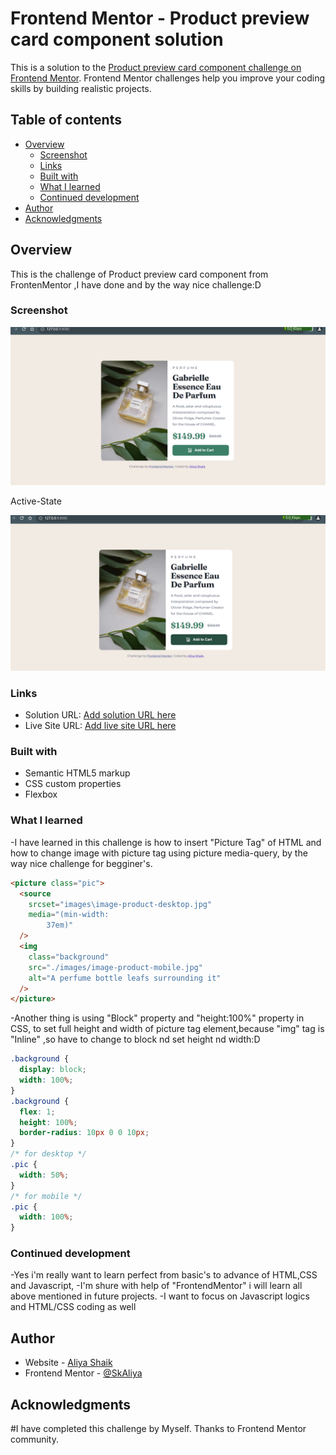 # Frontend Mentor - Product preview card component solution

This is a solution to the [Product preview card component challenge on Frontend Mentor](https://www.frontendmentor.io/challenges/product-preview-card-component-GO7UmttRfa). Frontend Mentor challenges help you improve your coding skills by building realistic projects.

## Table of contents

- [Overview](#overview)
  - [Screenshot](#screenshot)
  - [Links](#links)
  - [Built with](#built-with)
  - [What I learned](#what-i-learned)
  - [Continued development](#continued-development)
- [Author](#author)
- [Acknowledgments](#acknowledgments)

## Overview

This is the challenge of Product preview card component from FrontenMentor ,I have done and by the way nice challenge:D

### Screenshot

![](./Screenshot%202023-11-17%20061951.png)

Active-State

![](./ActiveScreenshot%202023-11-17%20062038.png)

### Links

- Solution URL: [Add solution URL here](http://127.0.0.1:8080/index.html)
- Live Site URL: [Add live site URL here](https://your-live-site-url.com)

### Built with

- Semantic HTML5 markup
- CSS custom properties
- Flexbox

### What I learned

-I have learned in this challenge is how to insert "Picture Tag" of HTML and how to change image with picture tag using picture media-query, by the way nice challenge for begginer's.

```html
<picture class="pic">
  <source
    srcset="images\image-product-desktop.jpg"
    media="(min-width:
        37em)"
  />
  <img
    class="background"
    src="./images/image-product-mobile.jpg"
    alt="A perfume bottle leafs surrounding it"
  />
</picture>
```

-Another thing is using "Block" property and "height:100%" property in CSS, to set full height and width of picture tag element,because "img" tag is "Inline" ,so have to change to block nd set height nd width:D

```css
.background {
  display: block;
  width: 100%;
}
.background {
  flex: 1;
  height: 100%;
  border-radius: 10px 0 0 10px;
}
/* for desktop */
.pic {
  width: 50%;
}
/* for mobile */
.pic {
  width: 100%;
}
```

### Continued development

-Yes i'm really want to learn perfect from basic's to advance of HTML,CSS and Javascript,
-I'm shure with help of "FrontendMentor" i will learn all above mentioned in future projects.
-I want to focus on Javascript logics and HTML/CSS coding as well

## Author

- Website - [Aliya Shaik](http://127.0.0.1:8080/index.html)
- Frontend Mentor - [@SkAliya](https://www.frontendmentor.io/profile/SkAliya)

## Acknowledgments

#I have completed this challenge by Myself. Thanks to Frontend Mentor community.
